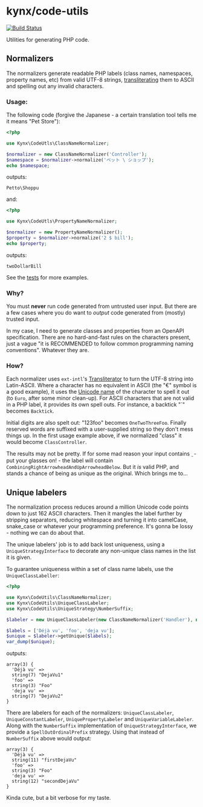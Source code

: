 # kynx/code-utils

[![Build Status](https://github.com/kynx/code-utils/workflows/Continuous%20Integration/badge.svg)](https://github.com/kynx/code-utils/actions?query=workflow%3A"Continuous+Integration")

Utilities for generating PHP code.


## Normalizers

The normalizers generate readable PHP labels (class names, namespaces, property names, etc) from valid UTF-8 strings, 
[transliterating] them to ASCII and spelling out any invalid characters.

### Usage:

The following code (forgive the Japanese - a certain translation tool tells me it means "Pet Store"):
```php
<?php

use Kynx\CodeUtls\ClassNameNormalizer;

$normalizer = new ClassNameNormalizer('Controller');
$namespace = $normalizer->normalize('ペット \ ショップ');
echo $namespace;
```

outputs:
```
Petto\Shoppu
```

and:
```php
<?php

use Kynx\CodeUtls\PropertyNameNormalizer;

$normalizer = new PropertyNameNormalizer();
$property = $normalizer->normalize('2 $ bill');
echo $property;
```

outputs:
```
twoDollarBill
```

See the [tests] for more examples.

### Why?

You must **never** run code generated from untrusted user input. But there are a few cases where you do want to 
_output_ code generated from (mostly) trusted input.

In my case, I need to generate classes and properties from an OpenAPI specification. There are no hard-and-fast rules
on the characters present, just a vague "it is RECOMMENDED to follow common programming naming conventions". Whatever 
they are. 

### How?

Each normalizer uses `ext-intl`'s [Transliterator] to turn the UTF-8 string into Latin-ASCII. Where a character has no 
equivalent in ASCII (the "€" symbol is a good example), it uses the [Unicode name] of the character to spell it out (to 
`Euro`, after some minor clean-up). For ASCII characters that are not valid in a PHP label, it provides its own spell 
outs. For instance, a backtick "&#96;" becomes `Backtick`.

Initial digits are also spelt out: "123foo" becomes `OneTwoThreeFoo`. Finally reserved words are suffixed with a 
user-supplied string so they don't mess things up. In the first usage example above, if we normalized "class" it would 
become `ClassController`.

The results may not be pretty. If for some mad reason your input contains ` ͖`  - put your glasses on! - the label will 
contain `CombiningRightArrowheadAndUpArrowheadBelow`. But it _is_ valid PHP, and stands a chance of being as unique as 
the original. Which brings me to...


## Unique labelers

The normalization process reduces around a million Unicode code points down to just 162 ASCII characters. Then it 
mangles the label further by stripping separators, reducing whitespace and turning it into camelCase, snake_case or 
whatever your programming preference. It's gonna be lossy - nothing we can do about that.

The unique labelers' job is to add back lost uniqueness, using a `UniqueStrategyInterface` to decorate any non-unique
class names in the list it is given.

To guarantee uniqueness within a set of class name labels, use the `UniqueClassLabeller`:
```php
<?php

use Kynx\CodeUtils\ClassNameNormalizer;
use Kynx\CodeUtils\UniqueClassLabeler;
use Kynx\CodeUtils\UniqueStrategy\NumberSuffix;

$labeler = new UniqueClassLabeler(new ClassNameNormalizer('Handler'), new NumberSuffix());

$labels = ['Déjà vu', 'foo', 'deja vu'];
$unique = $labeler->getUnique($labels);
var_dump($unique);
```

outputs:
```
array(3) {
  'Déjà vu' =>
  string(7) "DejaVu1"
  'foo' =>
  string(3) "Foo"
  'deja vu' =>
  string(7) "DejaVu2"
}
```

There are labelers for each of the normalizers: `UniqueClassLabeler`, `UniqueConstantLabeler`, `UniquePropertyLabeler` 
and `UniqueVariableLabeler`. Along with the `NumberSuffix` implementation of `UniqueStrategyInterface`, we provide a 
`SpellOutOrdinalPrefix` strategy. Using that instead of `NumberSuffix` above would output:
```
array(3) {
  'Déjà vu' =>
  string(11) "firstDejaVu"
  'foo' =>
  string(3) "Foo"
  'deja vu' =>
  string(12) "secondDejaVu"
}
```

Kinda cute, but a bit verbose for my taste.


[transliterating]: https://unicode-org.github.io/icu/userguide/transforms/general/#script-transliteration
[tests]: ./test/AbstractNormalizerTest.php
[Transliterator]: https://www.php.net/manual/en/class.transliterator.php
[Unicode name]: https://unicode.org/charts/charindex.html